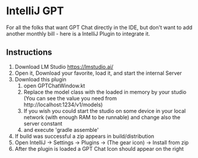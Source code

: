 # IntelliJ GPT

For all the folks that want GPT Chat directly in the IDE, but don't want to add another monthly bill - here is a
IntelliJ Plugin to integrate it.

## Instructions

1) Download LM Studio https://lmstudio.ai/
2) Open it, Download your favorite, load it, and start the internal Server
3) Download this plugin
   1) open GPTChatWindow.kt 
   2) Replace the model class with the loaded in memory by your studio (You can see the value you need from http://localhost:1234/v1/models)  
   3) If you wish you could start the studio on some device in your local network (with enough RAM to be runnable) and change also the server constant
   4) and execute 'gradle assemble'
4) If build was successful a zip appears in build/distribution
5) Open IntelliJ -> Settings -> Plugins -> (The gear icon) -> Install from zip
6) After the plugin is loaded a GPT Chat Icon should appear on the right
